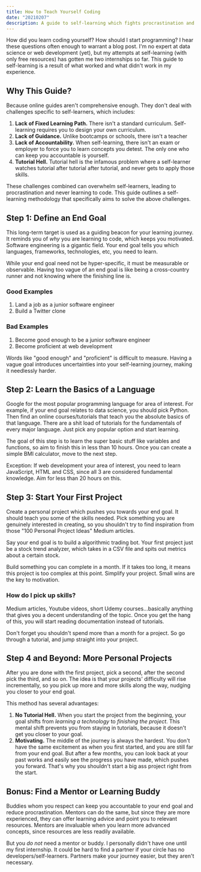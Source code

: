 ```yaml
---
title: How to Teach Yourself Coding
date: "20210207"
description: A guide to self-learning which fights procrastination and tutorial hell.
---
```

How did you learn coding yourself? How should I start programming? I hear these questions often enough to warrant a blog post. I'm no expert at data science or web development (yet), but my attempts at self-learning (with only free resources) has gotten me two internships so far. This guide to self-learning is a result of what worked and what didn't work in my experience. 

## Why This Guide?

Because online guides aren't comprehensive enough. They don't deal with challenges specific to self-learners, which includes:

1. **Lack of Fixed Learning Path.** There isn't a standard curriculum. Self-learning requires you to design your own curriculum.
2. **Lack of Guidance.** Unlike bootcamps or schools, there isn't a teacher 
3. **Lack of Accountability.** When self-learning, there isn't an exam or employer to force you to learn concepts you detest. The only one who can keep you accountable is yourself.
4. **Tutorial Hell.** Tutorial hell is the infamous problem where a self-learner watches tutorial after tutorial after tutorial, and never gets to apply those skills.

These challenges combined can overwhelm self-learners, leading to procrastination and never learning to code. This guide outlines a self-learning methodology that specifically aims to solve the above challenges.

## Step 1: Define an End Goal

This long-term target is used as a guiding beacon for your learning journey. It reminds you of *why* you are learning to code, which keeps you motivated. Software engineering is a gigantic field. Your end goal tells you which languages, frameworks, technologies, etc, you need to learn.

While your end goal need not be hyper-specific, it must be measurable or observable. Having too vague of an end goal is like being a cross-country runner and not knowing where the finishing line is.

### Good Examples
1. Land a job as a junior software engineer
2. Build a Twitter clone

### Bad Examples
1. Become good enough to be a junior software engineer
1. Become proficient at web development

Words like "good enough" and "proficient" is difficult to measure. Having a vague goal introduces uncertainties into your self-learning journey, making it needlessly harder.

## Step 2: Learn the Basics of a Language

Google for the most popular programming language for area of interest. For example, if your end goal relates to data science, you should pick Python. Then find an online courses/tutorials that teach you the absolute basics of that language. There are a shit load of tutorials for the fundamentals of every major language. Just pick any popular option and start learning.

The goal of this step is to learn the super basic stuff like variables and functions, so aim to finish this in less than 10 hours. Once you can create a simple BMI calculator, move to the next step.

Exception: If web development your area of interest, you need to learn JavaScript, HTML and CSS, since all 3 are considered fundamental knowledge. Aim for less than 20 hours on this.

## Step 3: Start Your First Project

Create a personal project which pushes you towards your end goal. It should teach you some of the skills needed. Pick something you are genuinely interested in creating, so you shouldn't try to find inspiration from those "100 Personal Project Ideas" Medium articles.

Say your end goal is to build a algorithmic trading bot. Your first project just be a stock trend analyzer, which takes in a CSV file and spits out metrics about a certain stock. 

Build something you can complete in a month. If it takes too long, it means this project is too complex at this point. Simplify your project. Small wins are the key to motivation.

### How do I pick up skills?

Medium articles, Youtube videos, short Udemy courses...basically anything that gives you a decent understanding of the topic. Once you get the hang of this, you will start reading documentation instead of tutorials. 

Don't forget you shouldn't spend more than a month for a project. So go through a tutorial, and jump straight into your project.

## Step 4 and Beyond: More Personal Projects

After you are done with the first project, pick a second, after the second pick the third, and so on. The idea is that your projects' difficulty will rise incrementally, so you pick up more and more skills along the way, nudging you closer to your end goal.

This method has several advantages:

1. **No Tutorial Hell.** When you start the project from the beginning, your goal shifts from *learning a technology* to *finishing the project*. This mental shift prevents you from staying in tutorials, because it doesn't get you closer to your goal.
2. **Motivating.** The middle of the journey is always the hardest. You don't have the same excitement as when you first started, and you are still far from your end goal. But after a few months, you can look back at your past works and easily see the progress you have made, which pushes you forward. That's why you shouldn't start a big ass project right from the start.

## Bonus: Find a Mentor or Learning Buddy

Buddies whom you respect can keep you accountable to your end goal and reduce procrastination. Mentors can do the same, but since they are more experienced, they can offer learning advice and point you to relevant resources. Mentors are invaluable when you learn more advanced concepts, since resources are less readily available.

But you *do not* need a mentor or buddy. I personally didn't have one until my first internship. It could be hard to find a partner if your circle has no developers/self-learners. Partners make your journey easier, but they aren't necessary.